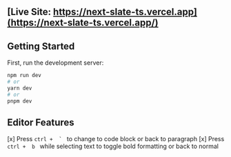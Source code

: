 ## [Live Site: https://next-slate-ts.vercel.app](https://next-slate-ts.vercel.app/)

## Getting Started

First, run the development server:

```bash
npm run dev
# or
yarn dev
# or
pnpm dev
```

## Editor Features

[x] Press ``ctrl +  ` `` to change to code block or back to paragraph 
[x] Press ``ctrl +  b `` while selecting text to toggle bold formatting or back to normal


